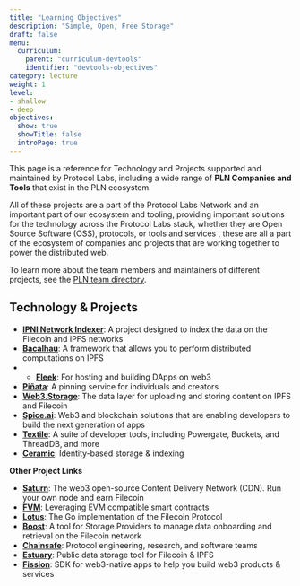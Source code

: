 ```yaml
---
title: "Learning Objectives"
description: "Simple, Open, Free Storage"
draft: false
menu:
  curriculum:
    parent: "curriculum-devtools"
    identifier: "devtools-objectives"
category: lecture
weight: 1
level:
- shallow
- deep
objectives:
  show: true
  showTitle: false
  introPage: true
---
```


This page is a reference for Technology and Projects supported and maintained by Protocol Labs, including a wide range of **PLN Companies and Tools** that exist in the PLN ecosystem.

All of these projects are a part of the Protocol Labs Network and an important part of our ecosystem and tooling, providing important solutions for the technology across the Protocol Labs stack, whether they are Open Source Software (OSS), protocols, or tools and services , these are all a part of the ecosystem of companies and projects that are working together to power the distributed web.

To learn more about the team members and maintainers of different projects, see the [PLN team directory](https://www.plnetwork.io/directory/teams).

## Technology & Projects
* **[IPNI Network Indexer](/curriculum/dev-tools/network-indexer)**: A project designed to index the data on the Filecoin and IPFS networks
* **[Bacalhau](/curriculum/dev-tools/bacalhau)**: A framework that allows you to perform distributed computations on IPFS
* * **[Fleek](/curriculum/dev-tools/fleek/)**: For hosting and building DApps on web3
* **[Piñata](/curriculum/dev-tools/pinata/)**: A pinning service for individuals and creators
* **[Web3.Storage](/curriculum/dev-tools/web3-storage/)**: The data layer for uploading and storing content on IPFS and Filecoin
* **[Spice.ai](/curriculum/dev-tools/spice/)**: Web3 and blockchain solutions that are enabling developers to build the next generation of apps
* **[Textile](/curriculum/dev-tools/textile/)**: A suite of developer tools, including Powergate, Buckets, and ThreadDB, and more
* **[Ceramic](/curriculum/dev-tools/ceramic/)**: Identity-based storage & indexing

**Other Project Links**
* **[Saturn](https://strn.network/)**: The web3 open-source Content Delivery Network (CDN). Run your own node and earn Filecoin
* **[FVM](https://fvm.filecoin.io/)**: Leveraging EVM compatible smart contracts
* **[Lotus](https://lotus.filecoin.io/)**: The Go implementation of the Filecoin Protocol
* **[Boost](https://boost.filecoin.io/)**: A tool for Storage Providers to manage data onboarding and retrieval on the Filecoin network
* **[Chainsafe](https://chainsafe.io/)**: Protocol engineering, research, and software teams
* **[Estuary](https://docs.estuary.tech/tutorial-get-an-api-key)**: Public data storage tool for Filecoin & IPFS
* **[Fission](https://dev.to/fission/fission-on-the-ipfs-community-call-nof)**: SDK for web3-native apps to help you build web3 products & services


